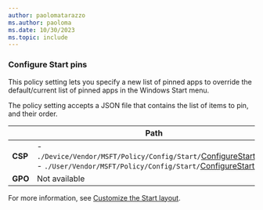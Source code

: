 ```yaml
---
author: paolomatarazzo
ms.author: paoloma
ms.date: 10/30/2023
ms.topic: include
---
```


### Configure Start pins

This policy setting lets you specify a new list of pinned apps to override the default/current list of pinned apps in the Windows Start menu.

The policy setting accepts a JSON file that contains the list of items to pin, and their order.

|  | Path |
|--|--|
| **CSP** | - `./Device/Vendor/MSFT/Policy/Config/Start/`[ConfigureStartPins](/windows/client-management/mdm/policy-csp-start#configurestartpins)<br>- `./User/Vendor/MSFT/Policy/Config/Start/`[ConfigureStartPins](/windows/client-management/mdm/policy-csp-start#configurestartpins)|
| **GPO** | Not available |

For more information, see [Customize the Start layout](../layout.md).
